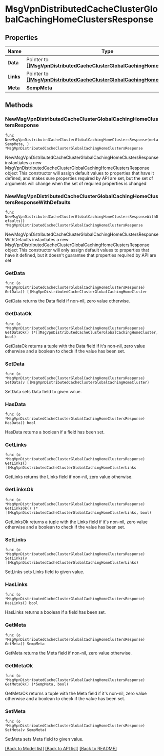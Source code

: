 # MsgVpnDistributedCacheClusterGlobalCachingHomeClustersResponse

## Properties

Name | Type | Description | Notes
------------ | ------------- | ------------- | -------------
**Data** | Pointer to [**[]MsgVpnDistributedCacheClusterGlobalCachingHomeCluster**](MsgVpnDistributedCacheClusterGlobalCachingHomeCluster.md) |  | [optional] 
**Links** | Pointer to [**[]MsgVpnDistributedCacheClusterGlobalCachingHomeClusterLinks**](MsgVpnDistributedCacheClusterGlobalCachingHomeClusterLinks.md) |  | [optional] 
**Meta** | [**SempMeta**](SempMeta.md) |  | 

## Methods

### NewMsgVpnDistributedCacheClusterGlobalCachingHomeClustersResponse

`func NewMsgVpnDistributedCacheClusterGlobalCachingHomeClustersResponse(meta SempMeta, ) *MsgVpnDistributedCacheClusterGlobalCachingHomeClustersResponse`

NewMsgVpnDistributedCacheClusterGlobalCachingHomeClustersResponse instantiates a new MsgVpnDistributedCacheClusterGlobalCachingHomeClustersResponse object
This constructor will assign default values to properties that have it defined,
and makes sure properties required by API are set, but the set of arguments
will change when the set of required properties is changed

### NewMsgVpnDistributedCacheClusterGlobalCachingHomeClustersResponseWithDefaults

`func NewMsgVpnDistributedCacheClusterGlobalCachingHomeClustersResponseWithDefaults() *MsgVpnDistributedCacheClusterGlobalCachingHomeClustersResponse`

NewMsgVpnDistributedCacheClusterGlobalCachingHomeClustersResponseWithDefaults instantiates a new MsgVpnDistributedCacheClusterGlobalCachingHomeClustersResponse object
This constructor will only assign default values to properties that have it defined,
but it doesn't guarantee that properties required by API are set

### GetData

`func (o *MsgVpnDistributedCacheClusterGlobalCachingHomeClustersResponse) GetData() []MsgVpnDistributedCacheClusterGlobalCachingHomeCluster`

GetData returns the Data field if non-nil, zero value otherwise.

### GetDataOk

`func (o *MsgVpnDistributedCacheClusterGlobalCachingHomeClustersResponse) GetDataOk() (*[]MsgVpnDistributedCacheClusterGlobalCachingHomeCluster, bool)`

GetDataOk returns a tuple with the Data field if it's non-nil, zero value otherwise
and a boolean to check if the value has been set.

### SetData

`func (o *MsgVpnDistributedCacheClusterGlobalCachingHomeClustersResponse) SetData(v []MsgVpnDistributedCacheClusterGlobalCachingHomeCluster)`

SetData sets Data field to given value.

### HasData

`func (o *MsgVpnDistributedCacheClusterGlobalCachingHomeClustersResponse) HasData() bool`

HasData returns a boolean if a field has been set.

### GetLinks

`func (o *MsgVpnDistributedCacheClusterGlobalCachingHomeClustersResponse) GetLinks() []MsgVpnDistributedCacheClusterGlobalCachingHomeClusterLinks`

GetLinks returns the Links field if non-nil, zero value otherwise.

### GetLinksOk

`func (o *MsgVpnDistributedCacheClusterGlobalCachingHomeClustersResponse) GetLinksOk() (*[]MsgVpnDistributedCacheClusterGlobalCachingHomeClusterLinks, bool)`

GetLinksOk returns a tuple with the Links field if it's non-nil, zero value otherwise
and a boolean to check if the value has been set.

### SetLinks

`func (o *MsgVpnDistributedCacheClusterGlobalCachingHomeClustersResponse) SetLinks(v []MsgVpnDistributedCacheClusterGlobalCachingHomeClusterLinks)`

SetLinks sets Links field to given value.

### HasLinks

`func (o *MsgVpnDistributedCacheClusterGlobalCachingHomeClustersResponse) HasLinks() bool`

HasLinks returns a boolean if a field has been set.

### GetMeta

`func (o *MsgVpnDistributedCacheClusterGlobalCachingHomeClustersResponse) GetMeta() SempMeta`

GetMeta returns the Meta field if non-nil, zero value otherwise.

### GetMetaOk

`func (o *MsgVpnDistributedCacheClusterGlobalCachingHomeClustersResponse) GetMetaOk() (*SempMeta, bool)`

GetMetaOk returns a tuple with the Meta field if it's non-nil, zero value otherwise
and a boolean to check if the value has been set.

### SetMeta

`func (o *MsgVpnDistributedCacheClusterGlobalCachingHomeClustersResponse) SetMeta(v SempMeta)`

SetMeta sets Meta field to given value.



[[Back to Model list]](../README.md#documentation-for-models) [[Back to API list]](../README.md#documentation-for-api-endpoints) [[Back to README]](../README.md)


